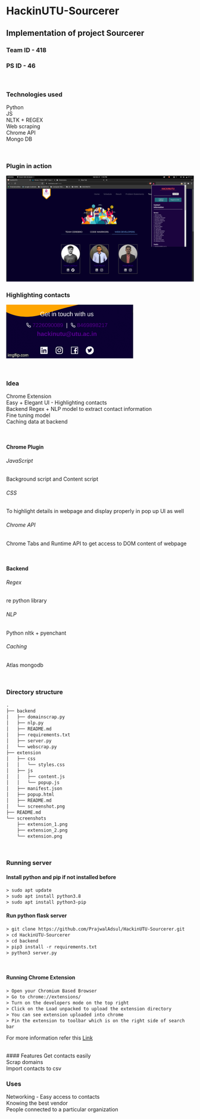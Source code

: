 # HackinUTU-Sourcerer


## Implementation of project Sourcerer
### Team ID - 418
### PS ID - 46
<br />

### Technologies used 
Python <br />
JS <br />
NLTK + REGEX <br />
Web scraping <br />
Chrome API <br />
Mongo DB

<br />

### Plugin in action
![ext](https://github.com/PrajwalAdsul/HackinUTU-Sourcerer/blob/main/screenshots/extension.png)

### Highlighting contacts
![highlight](https://github.com/PrajwalAdsul/HackinUTU-Sourcerer/blob/main/screenshots/highlight.gif)

<br />

### Idea

Chrome Extension <br />
Easy + Elegant UI - Highlighting contacts <br />
Backend Regex + NLP model to extract contact information <br />
Fine tuning model <br />
Caching data at backend

<br />


#### Chrome Plugin
###### JavaScript
Background script and Content script
###### CSS
To highlight details in webpage and display properly in pop up UI as well
###### Chrome API
Chrome Tabs and Runtime API to get access to DOM content of webpage

<br />

#### Backend
###### Regex
re python library
###### NLP
Python nltk + pyenchant  
###### Caching
Atlas mongodb

<br />

### Directory structure
```
.
├── backend
│   ├── domainscrap.py
│   ├── nlp.py
│   ├── README.md
│   ├── requirements.txt
│   ├── server.py
│   └── webscrap.py
├── extension
│   ├── css
│   │   └── styles.css
│   ├── js
│   │   ├── content.js
│   │   └── popup.js
│   ├── manifest.json
│   ├── popup.html
│   ├── README.md
│   └── screenshot.png
├── README.md
└── screenshots
    ├── extension_1.png
    ├── extension_2.png
    └── extension.png
```
<br />

### Running server

#### Install python and pip if not installed before
```
> sudo apt update
> sudo apt install python3.8
> sudo apt install python3-pip

```

#### Run python flask server
```
> git clone https://github.com/PrajwalAdsul/HackinUTU-Sourcerer.git
> cd HackinUTU-Sourcerer
> cd backend
> pip3 install -r requirements.txt 
> python3 server.py
```
<br />

#### Running Chrome Extension
```
> Open your Chromium Based Browser 
> Go to chrome://extensions/ 
> Turn on the developers mode on the top right
> Click on the Load unpacked to upload the extension directory 
> You can see extension uploaded into chrome
> Pin the extension to toolbar which is on the right side of search bar
```
For more information refer this [Link](https://support.google.com/chrome_webstore/answer/2664769?hl=en)

<br />
#### Features
Get contacts easily <br />
Scrap domains <br />
Import contacts to csv <br />


### Uses
Networking - Easy access to contacts <br />
Knowing the best vendor <br />
People connected to a particular organization <br />

<br />
